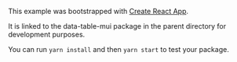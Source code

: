This example was bootstrapped with [Create React App](https://github.com/facebook/create-react-app).

It is linked to the data-table-mui package in the parent directory for development purposes.

You can run `yarn install` and then `yarn start` to test your package.
